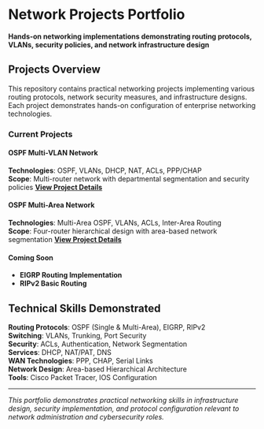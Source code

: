# Network Projects Portfolio

**Hands-on networking implementations demonstrating routing protocols, VLANs, security policies, and network infrastructure design**

## Projects Overview

This repository contains practical networking projects implementing various routing protocols, network security measures, and infrastructure designs. Each project demonstrates hands-on configuration of enterprise networking technologies.

### Current Projects

#### OSPF Multi-VLAN Network
**Technologies**: OSPF, VLANs, DHCP, NAT, ACLs, PPP/CHAP  
**Scope**: Multi-router network with departmental segmentation and security policies
**[View Project Details](./ospf-multi-vlan-network/README.md)**

#### OSPF Multi-Area Network
**Technologies**: Multi-Area OSPF, VLANs, ACLs, Inter-Area Routing  
**Scope**: Four-router hierarchical design with area-based network segmentation
**[View Project Details](./ospf-multi-area-network/README.md)**

#### Coming Soon
- **EIGRP Routing Implementation** 
- **RIPv2 Basic Routing** 

## Technical Skills Demonstrated

**Routing Protocols**: OSPF (Single & Multi-Area), EIGRP, RIPv2  
**Switching**: VLANs, Trunking, Port Security  
**Security**: ACLs, Authentication, Network Segmentation  
**Services**: DHCP, NAT/PAT, DNS  
**WAN Technologies**: PPP, CHAP, Serial Links  
**Network Design**: Area-based Hierarchical Architecture  
**Tools**: Cisco Packet Tracer, IOS Configuration

---

*This portfolio demonstrates practical networking skills in infrastructure design, security implementation, and protocol configuration relevant to network administration and cybersecurity roles.*
